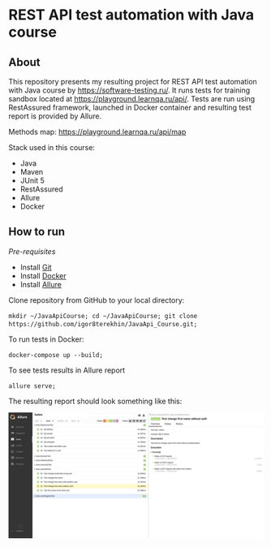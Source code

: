 # REST API test automation with Java course
## About
This repository presents my resulting project for REST API test automation with Java course by https://software-testing.ru/.
It runs tests for training sandbox located at https://playground.learnqa.ru/api/. Tests are run using RestAssured framework, launched in Docker container and resulting test report is provided by Allure.

Methods map: https://playground.learnqa.ru/api/map

Stack used in this course:

* Java
* Maven
* JUnit 5
* RestAssured
* Allure
* Docker

## How to run
_Pre-requisites_
* Install [Git](https://git-scm.com/book/en/v2/Getting-Started-Installing-Git)
* Install [Docker](https://docs.docker.com/engine/install/)
* Install [Allure](https://docs.qameta.io/allure-report#_installing_a_commandline) 

Clone repository from GitHub to your local directory:

```
mkdir ~/JavaApiCourse; cd ~/JavaApiCourse; git clone https://github.com/igor8terekhin/JavaApi_Course.git;
```

To run tests in Docker:

```
docker-compose up --build;
```

To see tests results in Allure report

```
allure serve;
```

The resulting report should look something like this:

![img.png](img.png)

